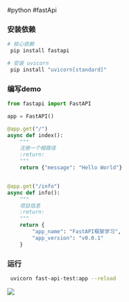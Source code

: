 #python #fastApi
### 安装依赖

```sh
# 核心依赖
 pip install fastapi

# 安装 uvicorn
 pip install "uvicorn[standard]"
```



### 编写demo

```python
from fastapi import FastAPI

app = FastAPI()

@app.get("/")
async def index():
    """
    注册一个根路径
    :return:
    """
    return {"message": "Hello World"}


@app.get("/info")
async def info():
    """
    项目信息
    :return:
    """
    return {
        "app_name": "FastAPI框架学习",
        "app_version": "v0.0.1"
    }
```

### 运行

```sh
 uvicorn fast-api-test:app --reload
```

![](https://syske-pic-bed.oss-cn-hangzhou.aliyuncs.com/imgs/20240204180926.png)